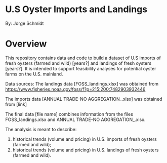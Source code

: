 # U.S Oyster Imports and Landings

By: Jorge Schmidt

# Overview

This repository contains data and code to build a dataset of U.S imports of 
fresh oysters (farmed and wild) [years?] and landings of fresh oysters [years?]. 
It is intended to support feasibility analyses for potential oyster farms 
on the U.S. mainland.

Data sources:
The landings data [FOSS_landings.xlsx] was obtained from
https://www.fisheries.noaa.gov/foss/f?p=215:200:7482903932446

The imports data [ANNUAL TRADE-NO AGGREGATION_.xlsx] was obtained from
[link]

The final data [file name] combines information from the files 
FOSS_landings.xlsx and ANNUAL TRADE-NO AGGREGATION_.xlsx.

The analysis is meant to describe:
1. historical trends (volume and pricing) in U.S. imports of fresh oysters 
(farmed and wild);
2. historical trends (volume and pricing) in U.S. landings of fresh oysters 
(farmed and wild).





